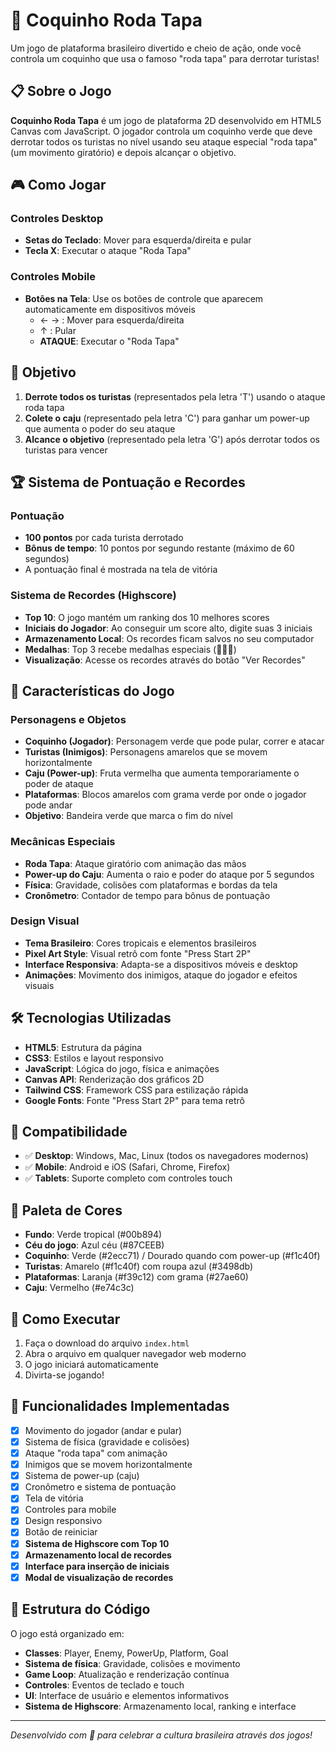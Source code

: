 # 🥥 Coquinho Roda Tapa

Um jogo de plataforma brasileiro divertido e cheio de ação, onde você controla um coquinho que usa o famoso "roda tapa" para derrotar turistas!

## 📋 Sobre o Jogo

**Coquinho Roda Tapa** é um jogo de plataforma 2D desenvolvido em HTML5 Canvas com JavaScript. O jogador controla um coquinho verde que deve derrotar todos os turistas no nível usando seu ataque especial "roda tapa" (um movimento giratório) e depois alcançar o objetivo.

## 🎮 Como Jogar

### Controles Desktop
- **Setas do Teclado**: Mover para esquerda/direita e pular
- **Tecla X**: Executar o ataque "Roda Tapa"

### Controles Mobile
- **Botões na Tela**: Use os botões de controle que aparecem automaticamente em dispositivos móveis
  - ← → : Mover para esquerda/direita
  - ↑ : Pular
  - **ATAQUE**: Executar o "Roda Tapa"

## 🎯 Objetivo

1. **Derrote todos os turistas** (representados pela letra 'T') usando o ataque roda tapa
2. **Colete o caju** (representado pela letra 'C') para ganhar um power-up que aumenta o poder do seu ataque
3. **Alcance o objetivo** (representado pela letra 'G') após derrotar todos os turistas para vencer

## 🏆 Sistema de Pontuação e Recordes

### Pontuação
- **100 pontos** por cada turista derrotado
- **Bônus de tempo**: 10 pontos por segundo restante (máximo de 60 segundos)
- A pontuação final é mostrada na tela de vitória

### Sistema de Recordes (Highscore)
- **Top 10**: O jogo mantém um ranking dos 10 melhores scores
- **Iniciais do Jogador**: Ao conseguir um score alto, digite suas 3 iniciais
- **Armazenamento Local**: Os recordes ficam salvos no seu computador
- **Medalhas**: Top 3 recebe medalhas especiais (🥇🥈🥉)
- **Visualização**: Acesse os recordes através do botão "Ver Recordes"

## 🌟 Características do Jogo

### Personagens e Objetos
- **Coquinho (Jogador)**: Personagem verde que pode pular, correr e atacar
- **Turistas (Inimigos)**: Personagens amarelos que se movem horizontalmente
- **Caju (Power-up)**: Fruta vermelha que aumenta temporariamente o poder de ataque
- **Plataformas**: Blocos amarelos com grama verde por onde o jogador pode andar
- **Objetivo**: Bandeira verde que marca o fim do nível

### Mecânicas Especiais
- **Roda Tapa**: Ataque giratório com animação das mãos
- **Power-up do Caju**: Aumenta o raio e poder do ataque por 5 segundos
- **Física**: Gravidade, colisões com plataformas e bordas da tela
- **Cronômetro**: Contador de tempo para bônus de pontuação

### Design Visual
- **Tema Brasileiro**: Cores tropicais e elementos brasileiros
- **Pixel Art Style**: Visual retrô com fonte "Press Start 2P"
- **Interface Responsiva**: Adapta-se a dispositivos móveis e desktop
- **Animações**: Movimento dos inimigos, ataque do jogador e efeitos visuais

## 🛠️ Tecnologias Utilizadas

- **HTML5**: Estrutura da página
- **CSS3**: Estilos e layout responsivo
- **JavaScript**: Lógica do jogo, física e animações
- **Canvas API**: Renderização dos gráficos 2D
- **Tailwind CSS**: Framework CSS para estilização rápida
- **Google Fonts**: Fonte "Press Start 2P" para tema retrô

## 📱 Compatibilidade

- ✅ **Desktop**: Windows, Mac, Linux (todos os navegadores modernos)
- ✅ **Mobile**: Android e iOS (Safari, Chrome, Firefox)
- ✅ **Tablets**: Suporte completo com controles touch

## 🎨 Paleta de Cores

- **Fundo**: Verde tropical (#00b894)
- **Céu do jogo**: Azul céu (#87CEEB)
- **Coquinho**: Verde (#2ecc71) / Dourado quando com power-up (#f1c40f)
- **Turistas**: Amarelo (#f1c40f) com roupa azul (#3498db)
- **Plataformas**: Laranja (#f39c12) com grama (#27ae60)
- **Caju**: Vermelho (#e74c3c)

## 🚀 Como Executar

1. Faça o download do arquivo `index.html`
2. Abra o arquivo em qualquer navegador web moderno
3. O jogo iniciará automaticamente
4. Divirta-se jogando!

## 🔄 Funcionalidades Implementadas

- [x] Movimento do jogador (andar e pular)
- [x] Sistema de física (gravidade e colisões)
- [x] Ataque "roda tapa" com animação
- [x] Inimigos que se movem horizontalmente
- [x] Sistema de power-up (caju)
- [x] Cronômetro e sistema de pontuação
- [x] Tela de vitória
- [x] Controles para mobile
- [x] Design responsivo
- [x] Botão de reiniciar
- [x] **Sistema de Highscore com Top 10**
- [x] **Armazenamento local de recordes**
- [x] **Interface para inserção de iniciais**
- [x] **Modal de visualização de recordes**

## 📄 Estrutura do Código

O jogo está organizado em:
- **Classes**: Player, Enemy, PowerUp, Platform, Goal
- **Sistema de física**: Gravidade, colisões e movimento
- **Game Loop**: Atualização e renderização contínua
- **Controles**: Eventos de teclado e touch
- **UI**: Interface de usuário e elementos informativos
- **Sistema de Highscore**: Armazenamento local, ranking e interface

---

*Desenvolvido com 💚 para celebrar a cultura brasileira através dos jogos!*
